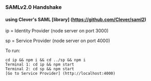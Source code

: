 ### SAMLv2.0 Handshake 

#### using Clever's SAML [library] (https://github.com/Clever/saml2)

ip = Identity Provider (node server on port 3000)

sp = Service Provider (node server on port 4000)

To run:

    cd ip && npm i && cd ../sp && npm i
    Terminal 1: cd ip && npm start
    Terminal 2: cd sp && npm start
    [Go to Service Provider] (http://localhost:4000)
